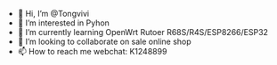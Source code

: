 - 👋 Hi, I’m @Tongvivi
- 👀 I’m interested in Pyhon
- 🌱 I’m currently learning OpenWrt Rutoer R68S/R4S/ESP8266/ESP32
- 💞️ I’m looking to collaborate on sale online shop
- 📫 How to reach me webchat: K1248899

<!---
Tongvivi/Tongvivi is a ✨ special ✨ repository because its `README.md` (this file) appears on your GitHub profile.
You can click the Preview link to take a look at your changes.
--->
